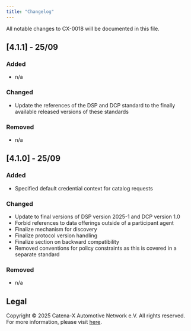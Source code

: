 ```yaml
---
title: "Changelog"
---
```


All notable changes to CX-0018 will be documented in this file.

## [4.1.1] - 25/09

### Added

- n/a

### Changed

- Update the references of the DSP and DCP standard to the finally available released versions of these standards

### Removed

- n/a

## [4.1.0] - 25/09

### Added

- Specified default credential context for catalog requests

### Changed

- Update to final versions of DSP version 2025-1 and DCP version 1.0
- Forbid references to data offerings outside of a participant agent
- Finalize mechanism for discovery
- Finalize protocol version handling
- Finalize section on backward compatibility
- Removed conventions for policy constraints as this is covered in a separate standard

### Removed

- n/a

## Legal

Copyright © 2025 Catena-X Automotive Network e.V. All rights reserved. For more information, please visit [here](/copyright).
